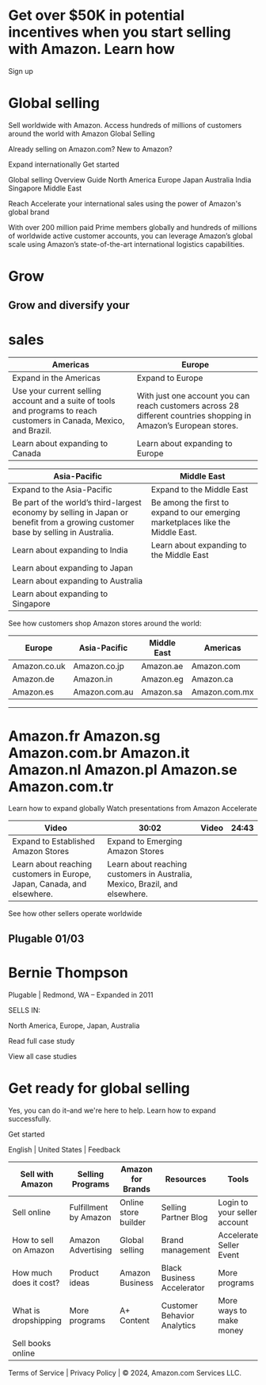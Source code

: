 # Get over $50K in potential incentives when you start selling with Amazon. Learn how

Sign up

# Global selling

Sell worldwide with Amazon. Access hundreds of millions of customers around the world with Amazon Global Selling

Already selling on Amazon.com? New to Amazon?

Expand internationally Get started

Global selling
Overview
Guide
North America
Europe
Japan
Australia
India
Singapore
Middle East

Reach Accelerate your international sales using the power of Amazon's global brand

With over 200 million paid Prime members globally and hundreds of millions of worldwide active customer accounts, you can leverage Amazon’s global scale using Amazon’s state-of-the-art international logistics capabilities.

# Grow

Grow and diversify your
---
# sales

|Americas|Europe|
|---|---|
|Expand in the Americas|Expand to Europe|
|Use your current selling account and a suite of tools and programs to reach customers in Canada, Mexico, and Brazil.|With just one account you can reach customers across 28 different countries shopping in Amazon’s European stores.|
|Learn about expanding to Canada|Learn about expanding to Europe|

|Asia-Pacific|Middle East|
|---|---|
|Expand to the Asia-Pacific|Expand to the Middle East|
|Be part of the world’s third-largest economy by selling in Japan or benefit from a growing customer base by selling in Australia.|Be among the first to expand to our emerging marketplaces like the Middle East.|
|Learn about expanding to India|Learn about expanding to the Middle East|
|Learn about expanding to Japan| |
|Learn about expanding to Australia| |
|Learn about expanding to Singapore| |

See how customers shop Amazon stores around the world:

|Europe|Asia-Pacific|Middle East|Americas|
|---|---|---|---|
|Amazon.co.uk|Amazon.co.jp|Amazon.ae|Amazon.com|
|Amazon.de|Amazon.in|Amazon.eg|Amazon.ca|
|Amazon.es|Amazon.com.au|Amazon.sa|Amazon.com.mx|
---
# Amazon.fr Amazon.sg Amazon.com.br Amazon.it Amazon.nl Amazon.pl Amazon.se Amazon.com.tr

Learn how to expand globally Watch presentations from Amazon Accelerate

|Video|30:02|Video|24:43|
|---|---|---|---|
|Expand to Established Amazon Stores|Expand to Emerging Amazon Stores| | |
|Learn about reaching customers in Europe, Japan, Canada, and elsewhere.|Learn about reaching customers in Australia, Mexico, Brazil, and elsewhere.| | |

See how other sellers operate worldwide

Plugable 01/03
---
# Bernie Thompson

Plugable | Redmond, WA – Expanded in 2011

SELLS IN:

North America, Europe, Japan, Australia

Read full case study

View all case studies

# Get ready for global selling

Yes, you can do it–and we're here to help. Learn how to expand successfully.

Get started

English | United States | Feedback

|Sell with Amazon|Selling Programs|Amazon for Brands|Resources|Tools|
|---|---|---|---|---|
|Sell online|Fulfillment by Amazon|Online store builder|Selling Partner Blog|Login to your seller account|
|How to sell on Amazon|Amazon Advertising|Global selling|Brand management|Accelerate Seller Event|
|How much does it cost?|Product ideas|Amazon Business|Black Business Accelerator|More programs|
|What is dropshipping|More programs|A+ Content|Customer Behavior Analytics|More ways to make money|
|Sell books online| | | | |

Terms of Service | Privacy Policy | © 2024, Amazon.com Services LLC.